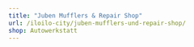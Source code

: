 ```yaml
---
title: "Juben Mufflers & Repair Shop"
url: /iloilo-city/juben-mufflers-und-repair-shop/
shop: Autowerkstatt
---
```

